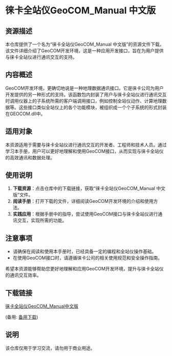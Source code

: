 # 徕卡全站仪GeoCOM_Manual 中文版

## 资源描述

本仓库提供了一个名为“徕卡全站仪GeoCOM_Manual 中文版”的资源文件下载。该文件详细介绍了GeoCOM开发环境，这是一种应用开发接口，旨在为用户提供与徕卡全站仪进行通讯交互的支持。

## 内容概述

GeoCOM开发环境，更确切地说是一种地理数据通讯接口。它是徕卡公司为用户开发提供的另一种形式的支持。该函数包内封装了用户与徕卡全站仪进行通讯交互时调用仪器上的子系统所需的客户端调用接口，例如控制全站仪动作、计算地理数据等。这些接口类似全站仪上的各个功能模块，被组织成一个个子系统的形式封装在GEOCOM.dll中。

## 适用对象

本资源适用于需要与徕卡全站仪进行通讯交互的开发者、工程师和技术人员。通过学习本手册，用户可以更好地理解和使用GeoCOM接口，从而实现与徕卡全站仪的高效通讯和数据处理。

## 使用说明

1. **下载资源**：点击仓库中的下载链接，获取“徕卡全站仪GeoCOM_Manual 中文版”文件。
2. **阅读手册**：打开下载的文件，详细阅读GeoCOM开发环境的介绍和使用方法。
3. **实践应用**：根据手册中的指导，尝试使用GeoCOM接口与徕卡全站仪进行通讯交互，实现所需的功能。

## 注意事项

- 请确保在阅读和使用本手册时，已经具备一定的编程和全站仪操作基础。
- 在使用GeoCOM接口时，请遵循徕卡公司的相关使用规范和安全操作指南。

希望本资源能够帮助您更好地理解和应用GeoCOM开发环境，提升与徕卡全站仪的通讯交互效率。

## 下载链接
[徕卡全站仪GeoCOM_Manual中文版](https://pan.quark.cn/s/019558b97bd9) 

(备用: [备用下载](https://pan.baidu.com/s/1NRWMKByOQ0uh0G3J6kDFkw?pwd=1234))

## 说明

该仓库仅用于学习交流，请勿用于商业用途。
